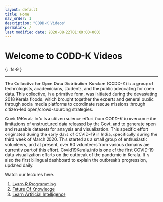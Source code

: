 ```yaml
---
layout: default
title: Home
nav_order: 1
description: "CODD-K Videos"
permalink: /
last_modified_date: 2020-08-22T01:00:00+0000
---
```

# Welcome to CODD-K Videos
{: .fs-9 }

---
The Collective for Open Data Distribution-Keralam (CODD-K) is a group of technologists, academicians, students, and the public advocating for open data. This collective, in a primitive form, was initiated during the devastating 2018 Kerala floods, which brought together the experts and general public through social media platforms to coordinate rescue missions through citizen-led open/crowd-sourcing strategies.

Covid19Kerala.info is a citizen science effort from CODD-K to overcome the limitations of unstructured data released by the Govt. and to generate open and reusable datasets for analysis and visualization. This specific effort originated during the early days of COVID-19 in India, specifically during the third week of March 2020. This started as a small group of enthusiastic volunteers, and at present, over 60 volunteers from various domains are currently part of this effort. Covid19Kerala.info is one of the first COVID-19 data-visualization efforts on the outbreak of the pandemic in Kerala. It is also the first bilingual dashboard to explain the outbreak’s progression, updated daily.

Watch our lectures here.
1. [Learn R Programming](/courses/learn-r-programming/playlist/)
2. [Future Of Knowledge](/courses/future-of-knowledge/playlist/)
3. [Learn Artificial Intelligence](/courses/learn-artificial-intelligence/playlist/)
